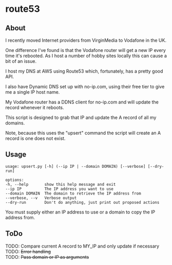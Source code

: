 # route53

## About

I recently moved Internet providers from VirginMedia to Vodafone in the UK.

One difference I've found is that the Vodafone router will get a new IP every time it's rebooted. As I host a number of hobby sites locally this can cause a bit of an issue.

I host my DNS at AWS using Route53 which, fortunately, has a pretty good API.

I also have Dynamic DNS set up with no-ip.com, using their free tier to give me a single IP host name.

My Vodafone router has a DDNS client for no-ip.com and will update the record whenever it reboots.

This script is designed to grab that IP and update the A record of all my domains.

Note, because this uses the "upsert" command the script will create an A record is one does not exist.

## Usage

    usage: upsert.py [-h] (--ip IP | --domain DOMAIN) [--verbose] [--dry-run]

    options:
    -h, --help       show this help message and exit
    --ip IP          The IP address you want to use
    --domain DOMAIN  The domain to retrieve the IP address from
    --verbose, --v   Verbose output
    --dry-run        Don't do anything, just print out proposed actions

You must supply either an IP address to use or a domain to copy the IP address from.

## ToDo

TODO: Compare current A record to MY_IP and only update if necessary<br>
TODO: ~~Error handling~~<br>
TODO: ~~Pass domain or IP as arguments~~<br>
